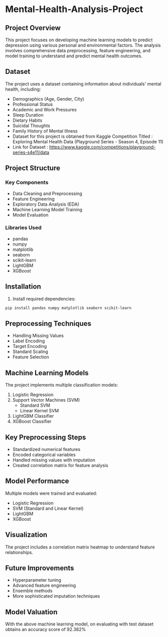 # Mental-Health-Analysis-Project

## Project Overview
This project focuses on developing machine learning models to predict depression using various personal and environmental factors. The analysis involves comprehensive data preprocessing, feature engineering, and model training to understand and predict mental health outcomes.

## Dataset
The project uses a dataset containing information about individuals' mental health, including:
- Demographics (Age, Gender, City)
- Professional Status
- Academic and Work Pressures
- Sleep Duration
- Dietary Habits
- Suicidal Thoughts
- Family History of Mental Illness
- Dataset for this project is obtained from Kaggle Competition Titled : Exploring Mental Health Data (Playground Series - Season 4, Episode 11)
- Link for Dataset : https://www.kaggle.com/competitions/playground-series-s4e11/data 

## Project Structure

### Key Components
- Data Cleaning and Preprocessing
- Feature Engineering
- Exploratory Data Analysis (EDA)
- Machine Learning Model Training
- Model Evaluation

### Libraries Used
- pandas
- numpy
- matplotlib
- seaborn
- scikit-learn
- LightGBM
- XGBoost

## Installation

1. Install required dependencies:
```bash
pip install pandas numpy matplotlib seaborn scikit-learn
```

## Preprocessing Techniques
- Handling Missing Values
- Label Encoding
- Target Encoding
- Standard Scaling
- Feature Selection

## Machine Learning Models
The project implements multiple classification models:
1. Logistic Regression
2. Support Vector Machines (SVM)
   - Standard SVM
   - Linear Kernel SVM
3. LightGBM Classifier
4. XGBoost Classifier

## Key Preprocessing Steps
- Standardized numerical features
- Encoded categorical variables
- Handled missing values with imputation
- Created correlation matrix for feature analysis

## Model Performance
Multiple models were trained and evaluated:
- Logistic Regression
- SVM (Standard and Linear Kernel)
- LightGBM
- XGBoost

## Visualization
The project includes a correlation matrix heatmap to understand feature relationships.

## Future Improvements
- Hyperparameter tuning
- Advanced feature engineering
- Ensemble methods
- More sophisticated imputation techniques

## Model Valuation 
With the above machine learning model, on evaluating with test dataset obtains an accuracy score of 92.382%  

